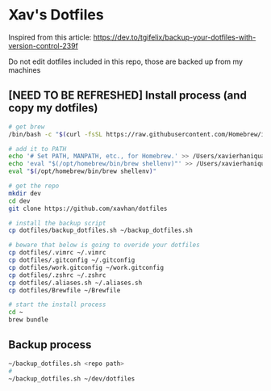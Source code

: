 Xav's Dotfiles
==============

Inspired from this article: https://dev.to/tgifelix/backup-your-dotfiles-with-version-control-239f

Do not edit dotfiles included in this repo, those are backed up from my machines

[NEED TO BE REFRESHED] Install process (and copy my dotfiles)
--------------------------------------

```sh
# get brew
/bin/bash -c "$(curl -fsSL https://raw.githubusercontent.com/Homebrew/install/HEAD/install.sh)"

# add it to PATH
echo '# Set PATH, MANPATH, etc., for Homebrew.' >> /Users/xavierhaniquaut/.zprofile
echo 'eval "$(/opt/homebrew/bin/brew shellenv)"' >> /Users/xavierhaniquaut/.zprofile
eval "$(/opt/homebrew/bin/brew shellenv)"

# get the repo
mkdir dev
cd dev
git clone https://github.com/xavhan/dotfiles

# install the backup script
cp dotfiles/backup_dotfiles.sh ~/backup_dotfiles.sh

# beware that below is going to overide your dotfiles
cp dotfiles/.vimrc ~/.vimrc
cp dotfiles/.gitconfig ~/.gitconfig
cp dotfiles/work.gitconfig ~/work.gitconfig
cp dotfiles/.zshrc ~/.zshrc
cp dotfiles/.aliases.sh ~/.aliases.sh
cp dotfiles/Brewfile ~/Brewfile

# start the install process
cd ~
brew bundle
```

Backup process
--------------

```sh
~/backup_dotfiles.sh <repo path>
#
~/backup_dotfiles.sh ~/dev/dotfiles
```
